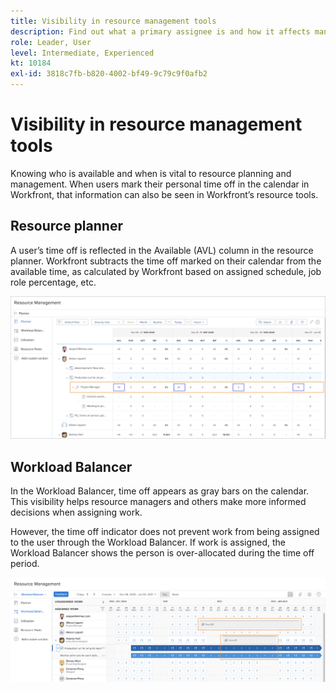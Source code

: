 ```yaml
---
title: Visibility in resource management tools
description: Find out what a primary assignee is and how it affects managing your resources.
role: Leader, User
level: Intermediate, Experienced
kt: 10184
exl-id: 3818c7fb-b820-4002-bf49-9c79c9f0afb2
---
```

# Visibility in resource management tools

Knowing who is available and when is vital to resource planning and management. When users mark their personal time off in the calendar in Workfront, that information can also be seen in Workfront’s resource tools.

## Resource planner

A user’s time off is reflected in the Available (AVL) column in the resource planner. Workfront subtracts the time off marked on their calendar from the available time, as calculated by Workfront based on assigned schedule, job role percentage, etc.

![Time off in avilable column](assets/vis_01.png)

## Workload Balancer

In the Workload Balancer, time off appears as gray bars on the calendar. This visibility helps resource managers and others make more informed decisions when assigning work.

However, the time off indicator does not prevent work from being assigned to the user through the Workload Balancer. If work is assigned, the Workload Balancer shows the person is over-allocated during the time off period.

![Time off gray bar](assets/vis_02.png)
